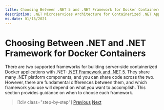```yaml
---
title: Choosing Between .NET 5 and .NET Framework for Docker Containers
description: .NET Microservices Architecture for Containerized .NET Applications | Choosing Between .NET 5 and .NET Framework for Docker Containers
ms.date: 01/13/2021
---
```

# Choosing Between .NET and .NET Framework for Docker Containers

There are two supported frameworks for building server-side containerized Docker applications with .NET: [.NET Framework and .NET 5](https://dotnet.microsoft.com/download). They share many .NET platform components, and you can share code across the two. However, there are fundamental differences between them, and which framework you use will depend on what you want to accomplish. This section provides guidance on when to choose each framework.

>[!div class="step-by-step"]
>[Previous](../container-docker-introduction/docker-containers-images-registries.md)
>[Next](general-guidance.md)
